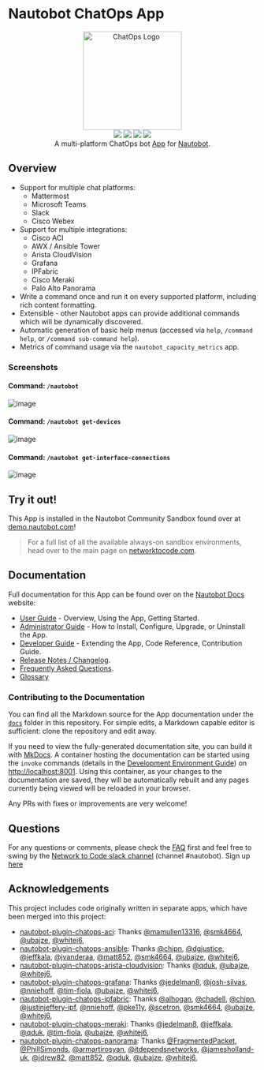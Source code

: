 # Nautobot ChatOps App

<p align="center">
  <img src="https://raw.githubusercontent.com/nautobot/nautobot-app-chatops/develop/docs/assets/icon-ChatOps.png" alt="ChatOps Logo" class="logo" height="200px">
  <br>
  <a href="https://github.com/nautobot/nautobot-app-chatops/actions"><img src="https://github.com/nautobot/nautobot-app-chatops/actions/workflows/ci.yml/badge.svg?branch=main"></a>
  <a href="https://docs.nautobot.com/projects/chatops/en/latest/"><img src="https://readthedocs.org/projects/nautobot-plugin-chatops/badge/"></a>
  <a href="https://pypi.org/project/nautobot-chatops/"><img src="https://img.shields.io/pypi/v/nautobot-chatops"></a>
  <a href="https://pypi.org/project/nautobot-chatops/"><img src="https://img.shields.io/pypi/dm/nautobot-chatops"></a>
  <br>
  A multi-platform ChatOps bot <a href="https://www.networktocode.com/nautobot/apps/">App</a> for <a href="https://nautobot.com/">Nautobot</a>.
</p>

## Overview

- Support for multiple chat platforms:
    - Mattermost
    - Microsoft Teams
    - Slack
    - Cisco Webex
- Support for multiple integrations:
    - Cisco ACI
    - AWX / Ansible Tower
    - Arista CloudVision
    - Grafana
    - IPFabric
    - Cisco Meraki
    - Palo Alto Panorama
- Write a command once and run it on every supported platform, including rich content formatting.
- Extensible - other Nautobot apps can provide additional commands which will be dynamically discovered.
- Automatic generation of basic help menus (accessed via `help`, `/command help`, or `/command sub-command help`).
- Metrics of command usage via the `nautobot_capacity_metrics` app.

### Screenshots

#### Command: `/nautobot`

![image](https://user-images.githubusercontent.com/6332586/118281576-5db4e980-b49b-11eb-8574-1332ed4b9757.png)

#### Command: `/nautobot get-devices`

![image](https://user-images.githubusercontent.com/6332586/118281772-95239600-b49b-11eb-9c79-e2040dc4a982.png)

#### Command: `/nautobot get-interface-connections`

![image](https://user-images.githubusercontent.com/6332586/118281976-ca2fe880-b49b-11eb-87ad-2a41eaa168ed.png)

## Try it out!

This App is installed in the Nautobot Community Sandbox found over at [demo.nautobot.com](https://demo.nautobot.com/)!

> For a full list of all the available always-on sandbox environments, head over to the main page on [networktocode.com](https://www.networktocode.com/nautobot/sandbox-environments/).

## Documentation

Full documentation for this App can be found over on the [Nautobot Docs](https://docs.nautobot.com) website:

- [User Guide](https://docs.nautobot.com/projects/chatops/en/latest/user/app_overview/) - Overview, Using the App, Getting Started.
- [Administrator Guide](https://docs.nautobot.com/projects/chatops/en/latest/admin/install/) - How to Install, Configure, Upgrade, or Uninstall the App.
- [Developer Guide](https://docs.nautobot.com/projects/chatops/en/latest/dev/contributing/) - Extending the App, Code Reference, Contribution Guide.
- [Release Notes / Changelog](https://docs.nautobot.com/projects/chatops/en/latest/admin/release_notes/).
- [Frequently Asked Questions](https://docs.nautobot.com/projects/chatops/en/latest/user/faq/).
- [Glossary](https://docs.nautobot.com/projects/chatops/en/latest/glossary/)

### Contributing to the Documentation

You can find all the Markdown source for the App documentation under the [`docs`](https://github.com/nautobot/nautobot-app-chatops/tree/develop/docs) folder in this repository. For simple edits, a Markdown capable editor is sufficient: clone the repository and edit away.

If you need to view the fully-generated documentation site, you can build it with [MkDocs](https://www.mkdocs.org/). A container hosting the documentation can be started using the `invoke` commands (details in the [Development Environment Guide](https://docs.nautobot.com/projects/chatops/en/latest/dev/dev_environment/#docker-development-environment)) on [http://localhost:8001](http://localhost:8001). Using this container, as your changes to the documentation are saved, they will be automatically rebuilt and any pages currently being viewed will be reloaded in your browser.

Any PRs with fixes or improvements are very welcome!

## Questions

For any questions or comments, please check the [FAQ](https://docs.nautobot.com/projects/chatops/en/latest/user/app_faq/) first and feel free to swing by the [Network to Code slack channel](https://networktocode.slack.com/) (channel #nautobot).
Sign up [here](https://slack.networktocode.com/)

## Acknowledgements

This project includes code originally written in separate apps, which have been merged into this project:

- [nautobot-plugin-chatops-aci](https://github.com/nautobot/nautobot-plugin-chatops-aci):
    Thanks
    [@mamullen13316](https://github.com/mamullen13316),
    [@smk4664](https://github.com/smk4664),
    [@ubajze](https://github.com/ubajze),
    [@whitej6](https://github.com/whitej6),
- [nautobot-plugin-chatops-ansible](https://github.com/nautobot/nautobot-plugin-chatops-ansible):
    Thanks
    [@chipn](https://github.com/chipn),
    [@dgjustice](https://github.com/dgjustice),
    [@jeffkala](https://github.com/jeffkala),
    [@jvanderaa](https://github.com/jvanderaa),
    [@matt852](https://github.com/matt852),
    [@smk4664](https://github.com/smk4664),
    [@ubajze](https://github.com/ubajze),
    [@whitej6](https://github.com/whitej6),
- [nautobot-plugin-chatops-arista-cloudvision](https://github.com/nautobot/nautobot-plugin-chatops-arista-cloudvision):
    Thanks
    [@qduk](https://github.com/qduk),
    [@ubajze](https://github.com/ubajze),
    [@whitej6](https://github.com/whitej6),
- [nautobot-plugin-chatops-grafana](https://github.com/nautobot/nautobot-plugin-chatops-grafana):
    Thanks
    [@jedelman8](https://github.com/jedelman8),
    [@josh-silvas](https://github.com/josh-silvas),
    [@nniehoff](https://github.com/nniehoff),
    [@tim-fiola](https://github.com/tim-fiola),
    [@ubajze](https://github.com/ubajze),
    [@whitej6](https://github.com/whitej6),
- [nautobot-plugin-chatops-ipfabric](https://github.com/nautobot/nautobot-plugin-chatops-ipfabric):
    Thanks
    [@alhogan](https://github.com/alhogan),
    [@chadell](https://github.com/chadell),
    [@chipn](https://github.com/chipn),
    [@justinjeffery-ipf](https://github.com/justinjeffery-ipf),
    [@nniehoff](https://github.com/nniehoff),
    [@pke11y](https://github.com/pke11y),
    [@scetron](https://github.com/scetron),
    [@smk4664](https://github.com/smk4664),
    [@ubajze](https://github.com/ubajze),
    [@whitej6](https://github.com/whitej6),
- [nautobot-plugin-chatops-meraki](https://github.com/nautobot/nautobot-plugin-chatops-meraki):
    Thanks
    [@jedelman8](https://github.com/jedelman8),
    [@jeffkala](https://github.com/jeffkala),
    [@qduk](https://github.com/qduk),
    [@tim-fiola](https://github.com/tim-fiola),
    [@ubajze](https://github.com/ubajze),
    [@whitej6](https://github.com/whitej6),
- [nautobot-plugin-chatops-panorama](https://github.com/nautobot/nautobot-plugin-chatops-panorama):
    Thanks
    [@FragmentedPacket](https://github.com/FragmentedPacket),
    [@PhillSimonds](https://github.com/PhillSimonds),
    [@armartirosyan](https://github.com/armartirosyan),
    [@itdependsnetworks](https://github.com/itdependsnetworks),
    [@jamesholland-uk](https://github.com/jamesholland-uk),
    [@jdrew82](https://github.com/jdrew82),
    [@matt852](https://github.com/matt852),
    [@qduk](https://github.com/qduk),
    [@ubajze](https://github.com/ubajze),
    [@whitej6](https://github.com/whitej6),
